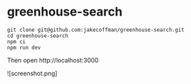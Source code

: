 # greenhouse-search

```
git clone git@github.com:jakecoffman/greenhouse-search.git
cd greenhouse-search
npm ci
npm run dev
```

Then open http://localhost:3000

![screenshot.png]
